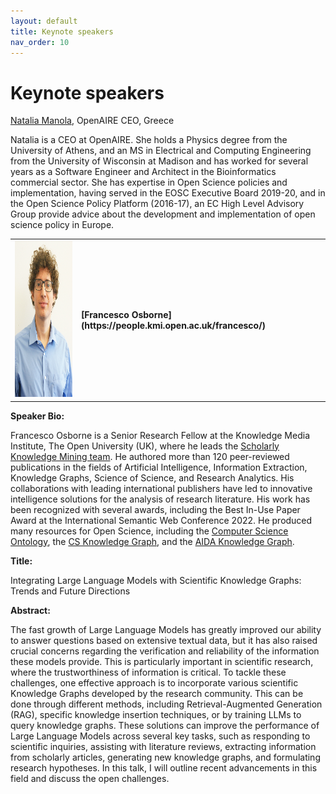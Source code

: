 ```yaml
---
layout: default
title: Keynote speakers
nav_order: 10
---
```


# Keynote speakers

[Natalia Manola](https://www.openaire.eu/natalia-manola), OpenAIRE CEO, Greece

Natalia is a CEO at OpenAIRE. She holds a Physics degree from the University of Athens, and an MS in Electrical and Computing Engineering from the University of Wisconsin at Madison and has worked for several years as a Software Engineer and Architect in the Bioinformatics commercial sector. She has expertise in Open Science policies and implementation, having served in the EOSC Executive Board 2019-20, and in the Open Science Policy Platform (2016-17), an EC High Level Advisory Group provide advice about the development and implementation of open science policy in Europe.


<table>
  <tr>
    <td style="text-align:left">
      <img width="150" height="250" src="../francesco-osborne.jpg" alt="francesco"/>
    </td>
    <td>
    <strong>[Francesco Osborne](https://people.kmi.open.ac.uk/francesco/)
</strong>
    </td>
  </tr>
</table>

**Speaker Bio:**

Francesco Osborne is a Senior Research Fellow at the Knowledge Media Institute, The Open University (UK), where he leads the [Scholarly Knowledge Mining team](http://skm.kmi.open.ac.uk). He authored more than 120 peer-reviewed publications in the fields of Artificial Intelligence, Information Extraction, Knowledge Graphs, Science of Science, and Research Analytics. His collaborations with leading international publishers have led to innovative intelligence solutions for the analysis of research literature. His work has been recognized with several awards, including the Best In-Use Paper Award at the International Semantic Web Conference 2022. He produced many resources for Open Science, including the [Computer Science Ontology](http://cso.kmi.open.ac.uk), the [CS Knowledge Graph](http://w3id.org/cskg), and the [AIDA Knowledge Graph](http://w3id.org/aida).

**Title:**

Integrating Large Language Models with Scientific Knowledge Graphs: Trends and Future Directions

**Abstract:**

The fast growth of Large Language Models has greatly improved our ability to answer questions based on extensive textual data, but it has also raised crucial concerns regarding the verification and reliability of the information these models provide. This is particularly important in scientific research, where the trustworthiness of information is critical. To tackle these challenges, one effective approach is to incorporate various scientific Knowledge Graphs developed by the research community. This can be done through different methods, including Retrieval-Augmented Generation (RAG), specific knowledge insertion techniques, or by training LLMs to query knowledge graphs. These solutions can improve the performance of Large Language Models across several key tasks, such as responding to scientific inquiries, assisting with literature reviews, extracting information from scholarly articles, generating new knowledge graphs, and formulating research hypotheses. In this talk, I will outline recent advancements in this field and discuss the open challenges. 
